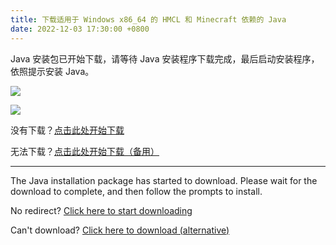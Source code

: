 ```yaml
---
title: 下载适用于 Windows x86_64 的 HMCL 和 Minecraft 依赖的 Java
date: 2022-12-03 17:30:00 +0800
---
```


Java 安装包已开始下载，请等待 Java 安装程序下载完成，最后启动安装程序，依照提示安装 Java。

![][~/assets/downloads/windows/x86_64-1]

![][~/assets/downloads/windows/x86_64-2]

没有下载？[点击此处开始下载](https://alist.8mi.tech/d/mirror/ms-jdk/Auto/microsoft-jdk-21-windows-x64.msi)

无法下载？[点击此处开始下载（备用）](https://aka.ms/download-jdk/microsoft-jdk-21-windows-x64.msi)

---

The Java installation package has started to download. Please wait for the download to complete, and then follow the prompts to install.

No redirect? [Click here to start downloading](https://aka.ms/download-jdk/microsoft-jdk-21-windows-x64.msi)

Can't download? [Click here to download (alternative)](https://alist.8mi.tech/d/mirror/ms-jdk/Auto/microsoft-jdk-21-windows-x64.msi)

<!----{{'>'}}
<script>
  /* 等待 5 秒. */
  setTimeout(function() {
    const isZhCN = /^zh-CN/i.test(navigator.language);
    location.href = isZhCN ? "https://alist.8mi.tech/d/mirror/ms-jdk/Auto/microsoft-jdk-21-windows-x64.msi" : "https://aka.ms/download-jdk/microsoft-jdk-21-windows-x64.msi";
  }, 5000);
</script>

<!--{% comment %}-->
[~/assets/downloads/windows/x86_64-1]: /assets/img/docs/downloads/windows/x86_64-1.gif
[~/assets/downloads/windows/x86_64-2]: /assets/img/docs/downloads/windows/x86_64-2.gif
<!--{% endcomment %}--{{'>'}}
[~/assets/downloads/windows/x86_64-1]: {% link /assets/img/docs/downloads/windows/x86_64-1.gif %}
[~/assets/downloads/windows/x86_64-2]: {% link /assets/img/docs/downloads/windows/x86_64-2.gif %}
<!---->
